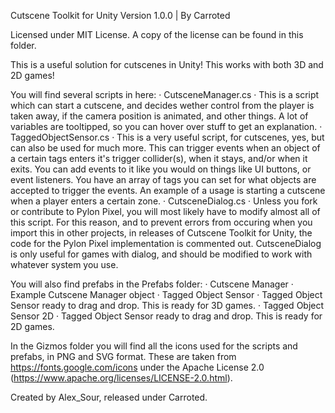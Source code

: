 Cutscene Toolkit for Unity
Version 1.0.0  |  By Carroted

Licensed under MIT License. A copy of the license can be found in this folder.

This is a useful solution for cutscenes in Unity!
This works with both 3D and 2D games!

You will find several scripts in here:
     · CutsceneManager.cs
	· This is a script which can start a cutscene, and decides wether control from the player is taken away, if the camera position is animated, and other things. A lot of variables are tooltipped, so you can hover over stuff to get an explanation.
     · TaggedObjectSensor.cs
	· This is a very useful script, for cutscenes, yes, but can also be used for much more. This can trigger events when an object of a certain tags enters it's trigger collider(s), when it stays, and/or when it exits. You can add events to it like you would on things like UI buttons, or event listeners. You have an array of tags you can set for what objects are accepted to trigger the events. An example of a usage is starting a cutscene when a player enters a certain zone.
     · CutsceneDialog.cs
	· Unless you fork or contribute to Pylon Pixel, you will most likely have to modify almost all of this script. For this reason, and to prevent errors from occuring when you import this in other projects, in releases of Cutscene Toolkit for Unity, the code for the Pylon Pixel implementation is commented out. CutsceneDialog is only useful for games with dialog, and should be modified to work with whatever system you use.

You will also find prefabs in the Prefabs folder:
     · Cutscene Manager
        · Example Cutscene Manager object
     · Tagged Object Sensor
	· Tagged Object Sensor ready to drag and drop. This is ready for 3D games.
     · Tagged Object Sensor 2D
	· Tagged Object Sensor ready to drag and drop. This is ready for 2D games.

In the Gizmos folder you will find all the icons used for the scripts and prefabs, in PNG and SVG format. These are taken from https://fonts.google.com/icons under the Apache License 2.0 (https://www.apache.org/licenses/LICENSE-2.0.html).

Created by Alex_Sour, released under Carroted.
